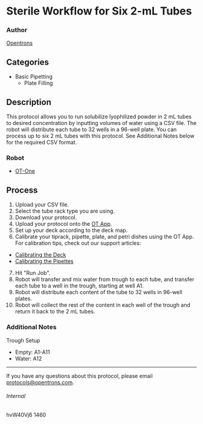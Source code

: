 # Sterile Workflow for Six 2-mL Tubes

### Author
[Opentrons](http://www.opentrons.com/)

## Categories
* Basic Pipetting
    * Plate Filling

## Description
This protocol allows you to run solubilize lyophilized powder in 2 mL tubes to desired concentration by inputting volumes of water using a CSV file. The robot will distribute each tube to 32 wells in a 96-well plate. You can process up to six 2 mL tubes with this protocol. See Additional Notes below for the required CSV format.

### Robot
* [OT-One](https://opentrons.com/robots)

## Process
1. Upload your CSV file.
2. Select the tube rack type you are using.
3. Download your protocol.
4. Upload your protocol onto the [OT App](https://opentrons.com/ot-app).
5. Set up your deck according to the deck map.
6. Calibrate your tiprack, pipette, plate, and petri dishes using the OT App. For calibration tips, check out our support articles:
 * [Calibrating the Deck](https://support.opentrons.com/ot-one/getting-started-software-setup/calibrating-the-deck)
 * [Calibrating the Pipettes](https://support.opentrons.com/ot-one/getting-started-software-setup/calibrating-the-pipettes)
7. Hit "Run Job".
8. Robot will transfer and mix water from trough to each tube, and transfer each tube to a well in the trough, starting at well A1.
9. Robot will distribute each content of the tube to 32 wells in 96-well plates.
10. Robot will collect the rest of the content in each well of the trough and return it back to the 2 mL tubes.

### Additional Notes
Trough Setup
* Empty: A1-A11
* Water: A12

---

If you have any questions about this protocol, please email protocols@opentrons.com.


###### Internal
hvW40Vj6
1460
